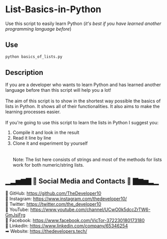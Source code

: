 # List-Basics-in-Python
Use this script to easily learn Python (*it's best if you have learned another programming language before*)

## Use
```python
python basics_of_lists.py
```

## Description
If you are a developer who wants to learn Python and has learned another language before 
than this script will help you a lot!
<br><br>
The aim of this script is to show in the shortest way possible the basics of lists in Python. 
It shows all of their functionalities. It also aims to make the learning processes easier.
<br><br>
If you're going to use this script to learn the lists in Python I suggest you:<br>
1. Compile it and look in the result<br>
2. Read it line by line<br>
3. Clone it and experiment by yourself<br>
<br><br>
Note: The list here consists of strings and most of the methods 
for lists work for both numeric/string lists.

## ▁▂▅▆▇ 📲 Social Media and Contacts 📲 ▇▆▅▂▁
🚀 GitHub:     https://github.com/TheDeveloper10<br>
📒 Instagram:  https://www.instagram.com/thedeveloper10/<br>
💎 Twitter:    https://twitter.com/the_developer10<br>
📌 YouTube:    https://www.youtube.com/channel/UCwO0k5dccZrTW6-GmJsiFrg<br>
📘 Facebook:   https://www.facebook.com/VicTor-372230180173180<br>
🚵 LinkedIn:   https://www.linkedin.com/company/65346254<br>
➡ Website:    https://thedevelopers.tech/<br>
